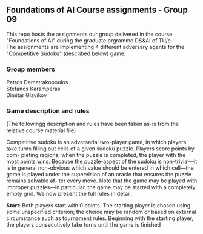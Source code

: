 ## Foundations of AI Course assignments - Group 09
This repo hosts the assignments our group delivered in the course "Foundations of AI" during the graduate prgramme DS&AI of TU/e.  
The assignments are implementing 4 different adversary agents for the "Competitive Sudoku" (described below) game.

### Group members
Petros Demetrakopoulos  
Stefanos Karamperas  
Dimitar Glavikov

### Game description and rules
(The followingg description and rules have been taken as-is from the relative course material file)  
  
Competitive sudoku is an adversarial two-player game, in which players take
turns filling out cells of a given sudoku puzzle. Players score points by com-
pleting regions; when the puzzle is completed, the player with the most points
wins. Because the puzzle-aspect of the sudoku is non-trivial—it is in general
non-obvious which value should be entered in which cell—the game is played
under the supervision of an oracle that ensures the puzzle remains solvable af-
ter every move. Note that the game may be played with improper puzzles—in
particular, the game may be started with a completely empty grid. We now
present the full rules in detail.  

**Start**: Both players start with 0 points. The starting player is chosen using
some unspecified criterion; the choice may be random or based on external
circumstance such as tournament rules. Beginning with the starting player, the
players consecutively take turns until the game is finished
